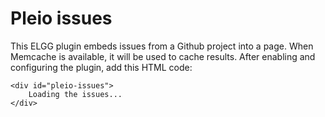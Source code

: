 Pleio issues
============
This ELGG plugin embeds issues from a Github project into a page. When Memcache is available, it will be used to cache results. After enabling and configuring the plugin, add this HTML code:

    <div id="pleio-issues">
        Loading the issues...
    </div>